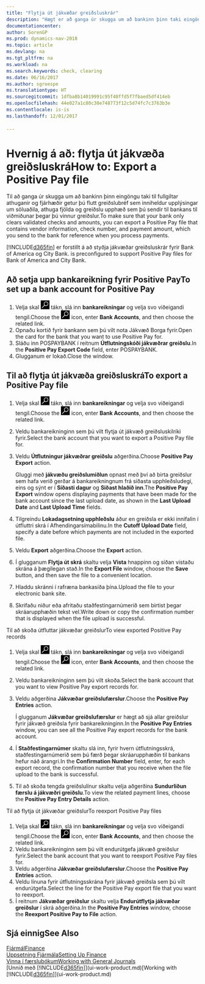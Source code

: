 ```yaml
---
title: "Flytja út jákvæðar greiðsluskrár"
description: "Hægt er að ganga úr skugga um að bankinn þinn taki eingöngu við fullgildum ávísunum með því að flytja út jákvæða greiðsluskrá sem inniheldur upplýsingar um lánardrottna og greiðslur."
documentationcenter: 
author: SorenGP
ms.prod: dynamics-nav-2018
ms.topic: article
ms.devlang: na
ms.tgt_pltfrm: na
ms.workload: na
ms.search.keywords: check, clearing
ms.date: 06/16/2017
ms.author: sgroespe
ms.translationtype: HT
ms.sourcegitcommit: 1dfba8b14019991c95f40ffd5f7fbaed5df414eb
ms.openlocfilehash: 44e027a1c80c30e748773f12c5d74fc7c3763b3e
ms.contentlocale: is-is
ms.lasthandoff: 12/01/2017

---
```

# <a name="how-to-export-a-positive-pay-file"></a><span data-ttu-id="b5a2a-103">Hvernig á að: flytja út jákvæða greiðsluskrá</span><span class="sxs-lookup"><span data-stu-id="b5a2a-103">How to: Export a Positive Pay file</span></span>
<span data-ttu-id="b5a2a-104">Til að ganga úr skugga um að bankinn þinn eingöngu taki til fullgiltar athuganir og fjárhæðir getur þú flutt greiðslubréf sem inniheldur upplýsingar um söluaðila, athuga fjölda og greiðslu upphæð sem þú sendir til bankans til viðmiðunar þegar þú vinnur greiðslur.</span><span class="sxs-lookup"><span data-stu-id="b5a2a-104">To make sure that your bank only clears validated checks and amounts, you can export a Positive Pay file that contains vendor information, check number, and payment amount, which you send to the bank for reference when you process payments.</span></span>

[!INCLUDE[d365fin](includes/d365fin_md.md)]<span data-ttu-id="b5a2a-105"> er forstillt á að styðja jákvæðar greiðsluskrár fyrir Bank of America og City Bank.</span><span class="sxs-lookup"><span data-stu-id="b5a2a-105"> is preconfigured to support Positive Pay files for Bank of America and City Bank.</span></span>

## <a name="to-set-up-a-bank-account-for-positive-pay"></a><span data-ttu-id="b5a2a-106">Að setja upp bankareikning fyrir Positive Pay</span><span class="sxs-lookup"><span data-stu-id="b5a2a-106">To set up a bank account for Positive Pay</span></span>
1. <span data-ttu-id="b5a2a-107">Velja skal ![Leit að síðu eða skýrslu](media/ui-search/search_small.png "Leit að síðu eða skýrslu táknið") tákn, slá inn **bankareikningar** og velja svo viðeigandi tengil.</span><span class="sxs-lookup"><span data-stu-id="b5a2a-107">Choose the ![Search for Page or Report](media/ui-search/search_small.png "Search for Page or Report icon") icon, enter **Bank Accounts**, and then choose the related link.</span></span>
2. <span data-ttu-id="b5a2a-108">Opnaðu kortið fyrir bankann sem þú vilt nota Jákvæð Borga fyrir.</span><span class="sxs-lookup"><span data-stu-id="b5a2a-108">Open the card for the bank that you want to use Positive Pay for.</span></span>
3. <span data-ttu-id="b5a2a-109">Sláðu inn POSPAYBANK í reitnum **Útflutningskóði jákvæðrar greiðslu**.</span><span class="sxs-lookup"><span data-stu-id="b5a2a-109">In the **Positive Pay Export Code** field, enter POSPAYBANK.</span></span>
4. <span data-ttu-id="b5a2a-110">Glugganum er lokað.</span><span class="sxs-lookup"><span data-stu-id="b5a2a-110">Close the window.</span></span>

## <a name="to-export-a-positive-pay-file"></a><span data-ttu-id="b5a2a-111">Til að flytja út jákvæða greiðsluskrá</span><span class="sxs-lookup"><span data-stu-id="b5a2a-111">To export a Positive Pay file</span></span>
1. <span data-ttu-id="b5a2a-112">Velja skal ![Leit að síðu eða skýrslu](media/ui-search/search_small.png "Leit að síðu eða skýrslu táknið") tákn, slá inn **bankareikningar** og velja svo viðeigandi tengil.</span><span class="sxs-lookup"><span data-stu-id="b5a2a-112">Choose the ![Search for Page or Report](media/ui-search/search_small.png "Search for Page or Report icon") icon, enter **Bank Accounts**, and then choose the related link.</span></span>
2. <span data-ttu-id="b5a2a-113">Veldu bankareikninginn sem þú vilt flytja út jákvæð greiðsluskilríki fyrir.</span><span class="sxs-lookup"><span data-stu-id="b5a2a-113">Select the bank account that you want to export a Positive Pay file for.</span></span>
3. <span data-ttu-id="b5a2a-114">Veldu **Útflutningur jákvæðrar greiðslu** aðgerðina.</span><span class="sxs-lookup"><span data-stu-id="b5a2a-114">Choose **Positive Pay Export** action.</span></span>

    <span data-ttu-id="b5a2a-115">Gluggi með **jákvæðu greiðslumiðlun** opnast með því að birta greiðslur sem hafa verið gerðar á bankareikningnum frá síðasta upphleðsludegi, eins og sýnt er í **Síðasti dagur** og **Siðast hlaðið inn**.</span><span class="sxs-lookup"><span data-stu-id="b5a2a-115">The **Positive Pay Export** window opens displaying payments that have been made for the bank account since the last upload date, as shown in the **Last Upload Date** and **Last Upload Time** fields.</span></span>
4. <span data-ttu-id="b5a2a-116">Tilgreindu **Lokadagsetning upphleðslu** áður en greiðsla er ekki innifalin í útfluttri skrá í Afhendingarsímabilinu.</span><span class="sxs-lookup"><span data-stu-id="b5a2a-116">In the **Cutoff Upload Date** field, specify a date before which payments are not included in the exported file.</span></span>
5. <span data-ttu-id="b5a2a-117">Veldu **Export** aðgerðina.</span><span class="sxs-lookup"><span data-stu-id="b5a2a-117">Choose the **Export** action.</span></span>
6. <span data-ttu-id="b5a2a-118">Í glugganum **Flytja út skrá** skaltu velja **Vista** hnappinn og síðan vistaðu skrána á þægilegan stað.</span><span class="sxs-lookup"><span data-stu-id="b5a2a-118">In the **Export File** window, choose the **Save** button, and then save the file to a convenient location.</span></span>
7. <span data-ttu-id="b5a2a-119">Hladdu skránni í rafræna bankasíða þína.</span><span class="sxs-lookup"><span data-stu-id="b5a2a-119">Upload the file to your electronic bank site.</span></span>
8. <span data-ttu-id="b5a2a-120">Skrifaðu niður eða afritaðu staðfestingarnúmerið sem birtist þegar skráarupphæðin tekst vel.</span><span class="sxs-lookup"><span data-stu-id="b5a2a-120">Write down or copy the confirmation number that is displayed when the file upload is successful.</span></span>

<span data-ttu-id="b5a2a-121">Til að skoða útfluttar jákvæðar greiðslur</span><span class="sxs-lookup"><span data-stu-id="b5a2a-121">To view exported Positive Pay records</span></span>

1. <span data-ttu-id="b5a2a-122">Velja skal ![Leit að síðu eða skýrslu](media/ui-search/search_small.png "Leit að síðu eða skýrslu táknið") tákn, slá inn **bankareikningar** og velja svo viðeigandi tengil.</span><span class="sxs-lookup"><span data-stu-id="b5a2a-122">Choose the ![Search for Page or Report](media/ui-search/search_small.png "Search for Page or Report icon") icon, enter **Bank Accounts**, and then choose the related link.</span></span>
2. <span data-ttu-id="b5a2a-123">Veldu bankareikninginn sem þú vilt skoða.</span><span class="sxs-lookup"><span data-stu-id="b5a2a-123">Select the bank account that you want to view Positive Pay export records for.</span></span>
3. <span data-ttu-id="b5a2a-124">Veldu aðgerðina **Jákvæðar greiðslufærslur**.</span><span class="sxs-lookup"><span data-stu-id="b5a2a-124">Choose the **Positive Pay Entries** action.</span></span>

    <span data-ttu-id="b5a2a-125">Í glugganum **Jákvæðar greiðslufærslur** er hægt að sjá allar greiðslur fyrir jákvæð greiðsla fyrir bankareikninginn.</span><span class="sxs-lookup"><span data-stu-id="b5a2a-125">In the **Positive Pay Entries** window, you can see all the Positive Pay export records for the bank account.</span></span>
4. <span data-ttu-id="b5a2a-126">Í **Staðfestingarnúmer** skaltu slá inn, fyrir hvern útflutningsskrá, staðfestingarnúmerið sem þú færð þegar skráarupphæðin til bankans hefur náð árangri.</span><span class="sxs-lookup"><span data-stu-id="b5a2a-126">In the **Confirmation Number** field, enter, for each export record, the confirmation number that you receive when the file upload to the bank is successful.</span></span>
5. <span data-ttu-id="b5a2a-127">Til að skoða tengda greiðslulínur skaltu velja aðgerðina **Sundurliðun færslu á jákvæðri greiðslu**.</span><span class="sxs-lookup"><span data-stu-id="b5a2a-127">To view the related payment lines, choose the **Positive Pay Entry Details** action.</span></span>

<span data-ttu-id="b5a2a-128">Til að flytja út jákvæðar greiðslur</span><span class="sxs-lookup"><span data-stu-id="b5a2a-128">To reexport Positive Pay files</span></span>

1. <span data-ttu-id="b5a2a-129">Velja skal ![Leit að síðu eða skýrslu](media/ui-search/search_small.png "Leit að síðu eða skýrslu táknið") tákn, slá inn **bankareikningar** og velja svo viðeigandi tengil.</span><span class="sxs-lookup"><span data-stu-id="b5a2a-129">Choose the ![Search for Page or Report](media/ui-search/search_small.png "Search for Page or Report icon") icon, enter **Bank Accounts**, and then choose the related link.</span></span>
2. <span data-ttu-id="b5a2a-130">Veldu bankareikninginn sem þú vilt endurútgefa jákvæð greiðslur fyrir.</span><span class="sxs-lookup"><span data-stu-id="b5a2a-130">Select the bank account that you want to reexport Positive Pay files for.</span></span>
3. <span data-ttu-id="b5a2a-131">Veldu aðgerðina **Jákvæðar greiðslufærslur**.</span><span class="sxs-lookup"><span data-stu-id="b5a2a-131">Choose the **Positive Pay Entries** action.</span></span>
4. <span data-ttu-id="b5a2a-132">Veldu línuna fyrir útflutningsskrána fyrir jákvæð greiðsla sem þú vilt endurútgefa.</span><span class="sxs-lookup"><span data-stu-id="b5a2a-132">Select the line for the Positive Pay export file that you want to reexport.</span></span>
5. <span data-ttu-id="b5a2a-133">Í reitnum **Jákvæðar greiðslur** skaltu velja **Endurútflytja jákvæðar greiðslur** í skrá aðgerðina.</span><span class="sxs-lookup"><span data-stu-id="b5a2a-133">In the **Positive Pay Entries** window, choose the **Reexport Positive Pay to File** action.</span></span>

## <a name="see-also"></a><span data-ttu-id="b5a2a-134">Sjá einnig</span><span class="sxs-lookup"><span data-stu-id="b5a2a-134">See Also</span></span>
[<span data-ttu-id="b5a2a-135">Fjármál</span><span class="sxs-lookup"><span data-stu-id="b5a2a-135">Finance</span></span>](finance.md)  
[<span data-ttu-id="b5a2a-136">Uppsetning Fjármála</span><span class="sxs-lookup"><span data-stu-id="b5a2a-136">Setting Up Finance</span></span>](finance-setup-finance.md)  
[<span data-ttu-id="b5a2a-137">Vinna í færslubókum</span><span class="sxs-lookup"><span data-stu-id="b5a2a-137">Working with General Journals</span></span>](ui-work-general-journals.md)  
<span data-ttu-id="b5a2a-138">[Unnið með [!INCLUDE[d365fin](includes/d365fin_md.md)]](ui-work-product.md)</span><span class="sxs-lookup"><span data-stu-id="b5a2a-138">[Working with [!INCLUDE[d365fin](includes/d365fin_md.md)]](ui-work-product.md)</span></span>

